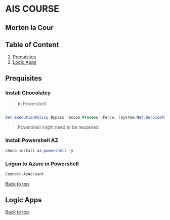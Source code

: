 # AIS COURSE
## Morten la Cour



## Table of Content
1. [Prequisites](#prequisites)
2. [Logic Apps](#logic-apps)






## Prequisites

### Install Chocolatey

> In Powershell
```powershell

Set-ExecutionPolicy Bypass -Scope Process -Force; [System.Net.ServicePointManager]::SecurityProtocol = [System.Net.ServicePointManager]::SecurityProtocol -bor 3072; iex ((New-Object System.Net.WebClient).DownloadString('https://chocolatey.org/install.ps1'))

```
> Powershell might need to be reopened

### Install Powershell AZ

```powershell
choco install az.powershell -y

```

### Logon to Azure in Powershell

```powershell
Connect-AzAccount
```

[Back to top](#table-of-content)


## Logic Apps



[Back to top](#table-of-content)